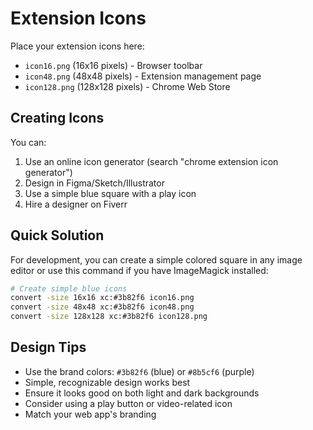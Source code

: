 # Extension Icons

Place your extension icons here:

- `icon16.png` (16x16 pixels) - Browser toolbar
- `icon48.png` (48x48 pixels) - Extension management page
- `icon128.png` (128x128 pixels) - Chrome Web Store

## Creating Icons

You can:
1. Use an online icon generator (search "chrome extension icon generator")
2. Design in Figma/Sketch/Illustrator
3. Use a simple blue square with a play icon
4. Hire a designer on Fiverr

## Quick Solution

For development, you can create a simple colored square in any image editor or use this command if you have ImageMagick installed:

```bash
# Create simple blue icons
convert -size 16x16 xc:#3b82f6 icon16.png
convert -size 48x48 xc:#3b82f6 icon48.png
convert -size 128x128 xc:#3b82f6 icon128.png
```

## Design Tips

- Use the brand colors: `#3b82f6` (blue) or `#8b5cf6` (purple)
- Simple, recognizable design works best
- Ensure it looks good on both light and dark backgrounds
- Consider using a play button or video-related icon
- Match your web app's branding

